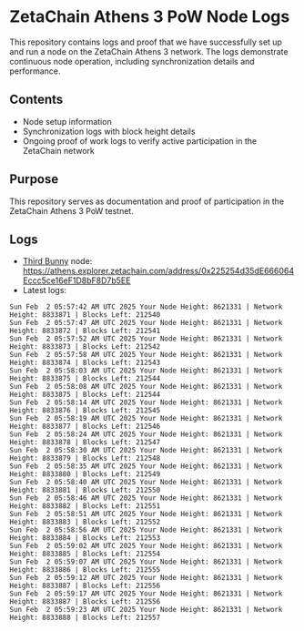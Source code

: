 # ZetaChain Athens 3 PoW Node Logs
This repository contains logs and proof that we have successfully set up and run a node on the ZetaChain Athens 3 network. The logs demonstrate continuous node operation, including synchronization details and performance.

## Contents
- Node setup information
- Synchronization logs with block height details
- Ongoing proof of work logs to verify active participation in the ZetaChain network

## Purpose
This repository serves as documentation and proof of participation in the ZetaChain Athens 3 PoW testnet.

## Logs

- [Third Bunny](https://thirdbunny.xyz/) node: https://athens.explorer.zetachain.com/address/0x225254d35dE666064Eccc5ce16eF1D8bF8D7b5EE
- Latest logs:
```
Sun Feb  2 05:57:42 AM UTC 2025 Your Node Height: 8621331 | Network Height: 8833871 | Blocks Left: 212540
Sun Feb  2 05:57:47 AM UTC 2025 Your Node Height: 8621331 | Network Height: 8833872 | Blocks Left: 212541
Sun Feb  2 05:57:52 AM UTC 2025 Your Node Height: 8621331 | Network Height: 8833873 | Blocks Left: 212542
Sun Feb  2 05:57:58 AM UTC 2025 Your Node Height: 8621331 | Network Height: 8833874 | Blocks Left: 212543
Sun Feb  2 05:58:03 AM UTC 2025 Your Node Height: 8621331 | Network Height: 8833875 | Blocks Left: 212544
Sun Feb  2 05:58:08 AM UTC 2025 Your Node Height: 8621331 | Network Height: 8833875 | Blocks Left: 212544
Sun Feb  2 05:58:14 AM UTC 2025 Your Node Height: 8621331 | Network Height: 8833876 | Blocks Left: 212545
Sun Feb  2 05:58:19 AM UTC 2025 Your Node Height: 8621331 | Network Height: 8833877 | Blocks Left: 212546
Sun Feb  2 05:58:24 AM UTC 2025 Your Node Height: 8621331 | Network Height: 8833878 | Blocks Left: 212547
Sun Feb  2 05:58:30 AM UTC 2025 Your Node Height: 8621331 | Network Height: 8833879 | Blocks Left: 212548
Sun Feb  2 05:58:35 AM UTC 2025 Your Node Height: 8621331 | Network Height: 8833880 | Blocks Left: 212549
Sun Feb  2 05:58:40 AM UTC 2025 Your Node Height: 8621331 | Network Height: 8833881 | Blocks Left: 212550
Sun Feb  2 05:58:46 AM UTC 2025 Your Node Height: 8621331 | Network Height: 8833882 | Blocks Left: 212551
Sun Feb  2 05:58:51 AM UTC 2025 Your Node Height: 8621331 | Network Height: 8833883 | Blocks Left: 212552
Sun Feb  2 05:58:56 AM UTC 2025 Your Node Height: 8621331 | Network Height: 8833884 | Blocks Left: 212553
Sun Feb  2 05:59:02 AM UTC 2025 Your Node Height: 8621331 | Network Height: 8833885 | Blocks Left: 212554
Sun Feb  2 05:59:07 AM UTC 2025 Your Node Height: 8621331 | Network Height: 8833886 | Blocks Left: 212555
Sun Feb  2 05:59:12 AM UTC 2025 Your Node Height: 8621331 | Network Height: 8833887 | Blocks Left: 212556
Sun Feb  2 05:59:17 AM UTC 2025 Your Node Height: 8621331 | Network Height: 8833887 | Blocks Left: 212556
Sun Feb  2 05:59:23 AM UTC 2025 Your Node Height: 8621331 | Network Height: 8833888 | Blocks Left: 212557
```
